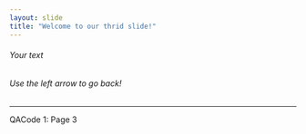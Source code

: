 ```yaml
---
layout: slide
title: "Welcome to our thrid slide!"
---
```

###### Your text
###### Use the left arrow to go back!
---
QACode 1: Page 3
